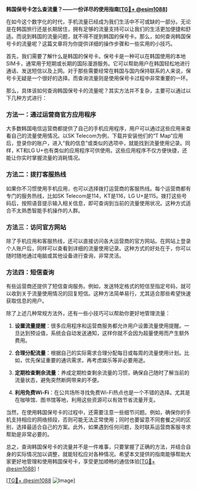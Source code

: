 **韩国保号卡怎么查流量？——一份详尽的使用指南[[TG💪+ @esim1088](https://t.me/s/esim1088)]**

在如今这个数字化的时代，手机流量已经成为我们生活中不可或缺的一部分。无论是在韩国旅行还是长期居住，拥有足够的流量支持可以让我们的生活更加便捷和舒适。而说到韩国的流量问题，就不得不提到韩国的保号卡。那么，如何查询韩国保号卡的流量呢？这篇文章将为你提供详细的操作步骤和一些实用的小技巧。

首先，我们需要了解什么是韩国的保号卡。保号卡是一种可以在韩国使用的本地SIM卡，通常用于短期或长期的国际漫游服务。它可以帮助用户在韩国轻松地进行通话、发送短信以及上网。对于那些需要经常在韩国与国内保持联系的人来说，保号卡无疑是一个很好的选择。而查询流量则是使用保号卡过程中非常重要的一环。

那么，具体该如何查询韩国保号卡的流量呢？其实方法并不复杂，主要可以通过以下几种方式进行：

### 方法一：通过运营商官方应用程序

大多数韩国电信运营商都提供了自己的手机应用程序，用户可以通过这些应用来查看自己的流量使用情况。以SK Telecom为例，下载并安装他们的“T Map”应用后，登录你的账户，进入“我的信息”或类似的选项中，就能找到流量使用记录。同样，KT和LG U+也有类似的应用程序可供使用。这些应用程序不仅方便快捷，还能让你实时掌握流量的消耗情况。

### 方法二：拨打客服热线

如果你不习惯使用手机应用，也可以选择拨打运营商的客服热线。每个运营商都有专门的服务热线，比如SK Telecom是114，KT是116，LG U+是115。拨打这些号码后，按照语音提示输入相关信息，即可查询到当前的流量使用状况。这种方式适合不太熟悉智能手机操作的人群。

### 方法三：访问官方网站

除了手机应用和客服热线，还可以直接访问各大运营商的官方网站。在网站上登录个人账户后，同样可以查看到详细的流量使用记录。这种方式的好处在于，你可以随时随地通过电脑或其他设备进行查询，非常灵活。

### 方法四：短信查询

有些运营商还提供了短信查询服务。例如，发送特定格式的短信至指定号码，就可以收到关于流量使用情况的回复短信。这种方法简单易行，尤其适合那些希望快速获取信息的用户。

除了上述几种常规方法外，还有一些小技巧可以帮助你更好地管理流量：

1. **设置流量提醒**：很多应用程序和运营商服务都允许用户设置流量使用提醒。一旦达到预设值，系统会自动发送通知，这样你就不会因为超量使用而产生额外费用。
   
2. **合理分配流量**：根据自己的实际需求合理分配每日或每周的流量使用计划。比如，优先保证重要的通讯需求，再考虑娱乐等非必要用途。

3. **定期检查剩余流量**：养成定期检查剩余流量的习惯，确保自己随时了解当前的流量状态，避免突然断网带来的不便。

4. **利用免费Wi-Fi**：在公共场所寻找免费Wi-Fi热点也是一个不错的选择。尤其是在咖啡馆、图书馆等地，利用这些资源可以有效节省流量开支。

当然，在使用韩国保号卡的过程中，还需要注意一些细节问题。例如，确保你的手机支持相应的网络频段，否则可能无法正常使用；同时也要留意不同套餐之间的区别，选择最适合自己的方案。此外，如果遇到任何问题，及时联系运营商客服寻求帮助是非常必要的。

总之，查询韩国保号卡的流量并不是一件难事，只要掌握了正确的方法，并结合自身的实际情况加以调整，就能轻松应对各种情况。希望本文提供的指南能够帮助大家更好地管理和使用韩国保号卡，享受更加顺畅的通信体验[[TG💪+ @esim1088](https://t.me/s/esim1088)]！

[[TG💪+ @esim1088](https://t.me/s/esim1088) ![Image](https://i.postimg.cc/4NQfJmqS/Snipaste-2025-05-13-00-14-12.png)]